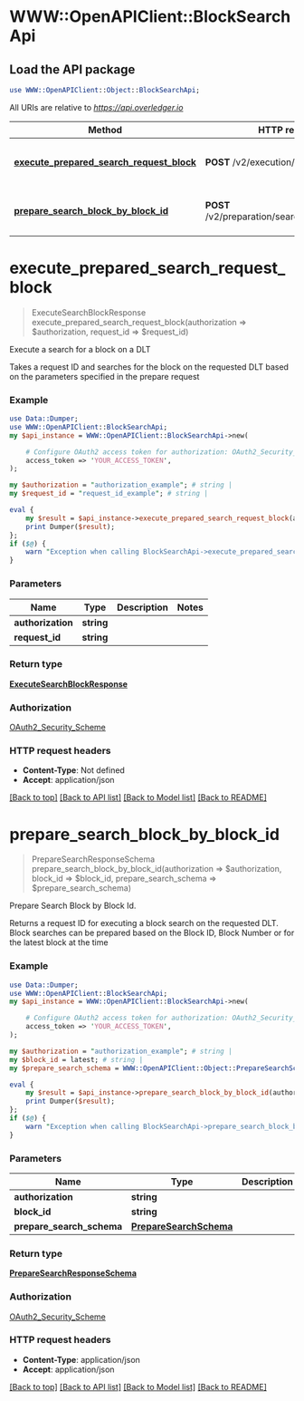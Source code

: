 # WWW::OpenAPIClient::BlockSearchApi

## Load the API package
```perl
use WWW::OpenAPIClient::Object::BlockSearchApi;
```

All URIs are relative to *https://api.overledger.io*

Method | HTTP request | Description
------------- | ------------- | -------------
[**execute_prepared_search_request_block**](BlockSearchApi.md#execute_prepared_search_request_block) | **POST** /v2/execution/search/block | Execute a search for a block on a DLT
[**prepare_search_block_by_block_id**](BlockSearchApi.md#prepare_search_block_by_block_id) | **POST** /v2/preparation/search/block/{blockId} | Prepare Search Block by Block Id.


# **execute_prepared_search_request_block**
> ExecuteSearchBlockResponse execute_prepared_search_request_block(authorization => $authorization, request_id => $request_id)

Execute a search for a block on a DLT

Takes a request ID and searches for the block on the requested DLT based on the parameters specified in the prepare request

### Example
```perl
use Data::Dumper;
use WWW::OpenAPIClient::BlockSearchApi;
my $api_instance = WWW::OpenAPIClient::BlockSearchApi->new(

    # Configure OAuth2 access token for authorization: OAuth2_Security_Scheme
    access_token => 'YOUR_ACCESS_TOKEN',
);

my $authorization = "authorization_example"; # string | 
my $request_id = "request_id_example"; # string | 

eval {
    my $result = $api_instance->execute_prepared_search_request_block(authorization => $authorization, request_id => $request_id);
    print Dumper($result);
};
if ($@) {
    warn "Exception when calling BlockSearchApi->execute_prepared_search_request_block: $@\n";
}
```

### Parameters

Name | Type | Description  | Notes
------------- | ------------- | ------------- | -------------
 **authorization** | **string**|  | 
 **request_id** | **string**|  | 

### Return type

[**ExecuteSearchBlockResponse**](ExecuteSearchBlockResponse.md)

### Authorization

[OAuth2_Security_Scheme](../README.md#OAuth2_Security_Scheme)

### HTTP request headers

 - **Content-Type**: Not defined
 - **Accept**: application/json

[[Back to top]](#) [[Back to API list]](../README.md#documentation-for-api-endpoints) [[Back to Model list]](../README.md#documentation-for-models) [[Back to README]](../README.md)

# **prepare_search_block_by_block_id**
> PrepareSearchResponseSchema prepare_search_block_by_block_id(authorization => $authorization, block_id => $block_id, prepare_search_schema => $prepare_search_schema)

Prepare Search Block by Block Id.

Returns a request ID for executing a block search on the requested DLT. Block searches can be prepared based on the Block ID, Block Number or for the latest block at the time

### Example
```perl
use Data::Dumper;
use WWW::OpenAPIClient::BlockSearchApi;
my $api_instance = WWW::OpenAPIClient::BlockSearchApi->new(

    # Configure OAuth2 access token for authorization: OAuth2_Security_Scheme
    access_token => 'YOUR_ACCESS_TOKEN',
);

my $authorization = "authorization_example"; # string | 
my $block_id = latest; # string | 
my $prepare_search_schema = WWW::OpenAPIClient::Object::PrepareSearchSchema->new(); # PrepareSearchSchema | 

eval {
    my $result = $api_instance->prepare_search_block_by_block_id(authorization => $authorization, block_id => $block_id, prepare_search_schema => $prepare_search_schema);
    print Dumper($result);
};
if ($@) {
    warn "Exception when calling BlockSearchApi->prepare_search_block_by_block_id: $@\n";
}
```

### Parameters

Name | Type | Description  | Notes
------------- | ------------- | ------------- | -------------
 **authorization** | **string**|  | 
 **block_id** | **string**|  | 
 **prepare_search_schema** | [**PrepareSearchSchema**](PrepareSearchSchema.md)|  | 

### Return type

[**PrepareSearchResponseSchema**](PrepareSearchResponseSchema.md)

### Authorization

[OAuth2_Security_Scheme](../README.md#OAuth2_Security_Scheme)

### HTTP request headers

 - **Content-Type**: application/json
 - **Accept**: application/json

[[Back to top]](#) [[Back to API list]](../README.md#documentation-for-api-endpoints) [[Back to Model list]](../README.md#documentation-for-models) [[Back to README]](../README.md)

